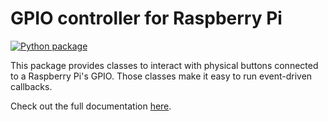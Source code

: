 # GPIO controller for Raspberry Pi

[![Python package](https://github.com/2franix/rpi-controls/actions/workflows/python-package.yml/badge.svg)](https://github.com/2franix/rpi-controls/actions/workflows/python-package.yml)

This package provides classes to interact with physical buttons connected to a Raspberry Pi's GPIO. Those classes make it easy to run event-driven callbacks.

Check out the full documentation [here](https://rpi-controls.readthedocs.io).
